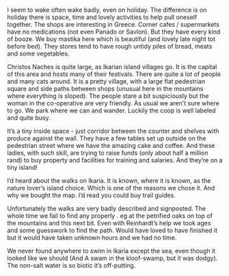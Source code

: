 
I seem to wake often wake badly, even on holiday. The difference is on holiday there is space, time and lovely activities to help pull oneself together. The shops are interesting in Greece. Corner cafes / supermarkets have no medications (not even Panado or Savlon). But they have every kind of booze. We buy mastika here which is beautiful (and lovely late night tot before bed). They stores tend to have rough untidy piles of bread, meats and some vegetables.

Christos Naches is quite large, as Ikarian island villages go. It is the capital of this area and hosts many of their festivals. There are quite a lot of people and many cats around. It is a pretty village, with a large flat pedestrian square and side paths between shops (unusual here in the mountains where everything is sloped). The people stare a bit suspiciously but the woman in the co-operative are very friendly. As usual we aren't sure where to go. We park where we can and wander. Luckily the coop is well labeled and quite busy.

It’s a tiny inside space - just corridor between the counter and shelves with produce against the wall. They have a few tables set up outside on the pedestrian street where we have the amazing cake and coffee. And these ladies, with such skill, are trying to raise funds (only about half a million rand) to buy property and facilities for training and salaries. And they’re on a tiny island!

I’d heard about the walks on Ikaria. It is known, where it is known, as the nature lover’s island choice. Which is one of the reasons we chose it. And why we bought the map. I’d read you could buy trail guides.

Unfortunately the walks are very badly described and signposted. The whole time we fail to find any properly . eg at the petrified oaks on top of the mountains and this next bit. Even with Reinhardt’s help we took ages and some guesswork to find the path. Would have loved to have finished it but it would have taken unknown hours and we had no time.

We never found anywhere to swim in Ikaria except the sea, even though it looked like we should (And A swam in the kloof-swamp, but it was dodgy). The non-salt water is so biotic it’s off-putting.
